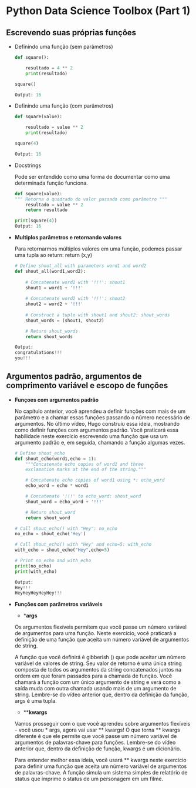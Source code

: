 # Python Data Science Toolbox (Part 1)

## Escrevendo suas próprias funções

- Definindo uma função (sem parâmetros)

    ```python
    def square():

        resultado = 4 ** 2
        print(resultado)

    square()

    Output: 16
    ```

- Definindo uma função (com parâmetros)


    ```python
    def square(value):

        resultado = value ** 2
        print(resultado)

    square(4)

    Output: 16

    ```

- Docstrings

    Pode ser entendido como uma forma de documentar como uma determinada função funciona.

    ```python
    def square(value):
    """ Retorna o quadrado do valor passado como parâmetro """
        resultado = value ** 2
        return resultado

    print(square(4))
    Output: 16
    ```

- **Multiplos parâmetros e retornando valores**

    Para retornarmos múltiplos valores em uma função, podemos passar uma tupla ao return: return (x,y)

    ```python
    # Define shout_all with parameters word1 and word2
    def shout_all(word1,word2):
        
        # Concatenate word1 with '!!!': shout1
        shout1 = word1 + '!!!'
        
        # Concatenate word2 with '!!!': shout2
        shout2 = word2 + '!!!'
        
        # Construct a tuple with shout1 and shout2: shout_words
        shout_words = (shout1, shout2)

        # Return shout_words
        return shout_words
    
    Output:
    congratulations!!!
    you!!!
    ```
## Argumentos padrão, argumentos de comprimento variável e escopo de funções

- **Funçoes com argumentos padrão**

    No capítulo anterior, você aprendeu a definir funções com mais de um parâmetro e a chamar essas funções passando o número necessário de argumentos. No último vídeo, Hugo construiu essa ideia, mostrando como definir funções com argumentos padrão. Você praticará essa habilidade neste exercício escrevendo uma função que usa um argumento padrão e, em seguida, chamando a função algumas vezes.


    ```python
    # Define shout_echo
    def shout_echo(word1,echo = 1):
        """Concatenate echo copies of word1 and three
        exclamation marks at the end of the string."""

        # Concatenate echo copies of word1 using *: echo_word
        echo_word = echo * word1

        # Concatenate '!!!' to echo_word: shout_word
        shout_word = echo_word + '!!!'

        # Return shout_word
        return shout_word

    # Call shout_echo() with "Hey": no_echo
    no_echo = shout_echo('Hey')

    # Call shout_echo() with "Hey" and echo=5: with_echo
    with_echo = shout_echo("Hey",echo=5)

    # Print no_echo and with_echo
    print(no_echo)
    print(with_echo)

    Output:
    Hey!!!
    HeyHeyHeyHeyHey!!!
    ```

* **Funções com parâmetros variáveis**
  
  * ***args**
  
  Os argumentos flexíveis permitem que você passe um número variável de argumentos para uma função. Neste exercício, você praticará a definição de uma função que aceita um número variável de argumentos de string.

  A função que você definirá é gibberish () que pode aceitar um número variável de valores de string. Seu valor de retorno é uma única string composta de todos os argumentos da string concatenados juntos na ordem em que foram passados para a chamada de função. Você chamará a função com um único argumento de string e verá como a saída muda com outra chamada usando mais de um argumento de string. Lembre-se do vídeo anterior que, dentro da definição da função, args é uma tupla.
  

  
  
  
  
  
  
  
  
  * ****kwargs**
  
  Vamos prosseguir com o que você aprendeu sobre argumentos flexíveis - você usou * args, agora vai usar ** kwargs! O que torna ** kwargs diferente é que ele permite que você passe um número variável de argumentos de palavras-chave para funções. Lembre-se do vídeo anterior que, dentro da definição de função, kwargs é um dicionário.

  Para entender melhor essa ideia, você usará ** kwargs neste exercício para definir uma função que aceita um número variável de argumentos de palavras-chave. A função simula um sistema simples de relatório de status que imprime o status de um personagem em um filme. 